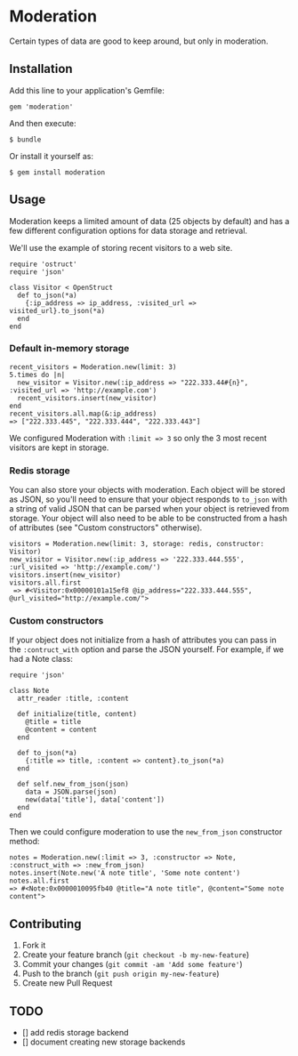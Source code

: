 # Moderation

Certain types of data are good to keep around, but only in moderation.

## Installation

Add this line to your application's Gemfile:

    gem 'moderation'

And then execute:

    $ bundle

Or install it yourself as:

    $ gem install moderation

## Usage

Moderation keeps a limited amount of data (25 objects by default) and has a few different configuration options for data storage and retrieval.

We'll use the example of storing recent visitors to a web site.

    require 'ostruct'
    require 'json'

    class Visitor < OpenStruct
      def to_json(*a)
        {:ip_address => ip_address, :visited_url => visited_url}.to_json(*a)
      end
    end

### Default in-memory storage

    recent_visitors = Moderation.new(limit: 3)
    5.times do |n|
      new_visitor = Visitor.new(:ip_address => "222.333.44#{n}", :visited_url => 'http://example.com')
      recent_visitors.insert(new_visitor)
    end
    recent_visitors.all.map(&:ip_address)
    => ["222.333.445", "222.333.444", "222.333.443"]

We configured Moderation with `:limit => 3` so only the 3 most recent visitors are kept in storage.

### Redis storage

You can also store your objects with moderation. Each object will be stored as JSON, so you'll need to ensure that your object responds to `to_json` with a string of valid JSON that can be parsed when your object is retrieved from storage. Your object will also need to be able to be constructed from a hash of attributes (see "Custom constructors" otherwise).

    visitors = Moderation.new(limit: 3, storage: redis, constructor: Visitor)
    new_visitor = Visitor.new(:ip_address => '222.333.444.555', :url_visited => 'http://example.com/')
    visitors.insert(new_visitor)
    visitors.all.first
     => #<Visitor:0x00000101a15ef8 @ip_address="222.333.444.555", @url_visited="http://example.com/"> 

### Custom constructors

If your object does not initialize from a hash of attributes you can pass in the `:contruct_with` option and parse the JSON yourself. For example, if we had a Note class:

    require 'json'

    class Note
      attr_reader :title, :content

      def initialize(title, content)
        @title = title
        @content = content
      end

      def to_json(*a)
        {:title => title, :content => content}.to_json(*a)
      end

      def self.new_from_json(json)
        data = JSON.parse(json)
        new(data['title'], data['content'])
      end
    end

Then we could configure moderation to use the `new_from_json` constructor method:

    notes = Moderation.new(:limit => 3, :constructor => Note, :construct_with => :new_from_json)
    notes.insert(Note.new('A note title', 'Some note content')
    notes.all.first
    => #<Note:0x0000010095fb40 @title="A note title", @content="Some note content"> 

## Contributing

1. Fork it
2. Create your feature branch (`git checkout -b my-new-feature`)
3. Commit your changes (`git commit -am 'Add some feature'`)
4. Push to the branch (`git push origin my-new-feature`)
5. Create new Pull Request

## TODO

- [] add redis storage backend
- [] document creating new storage backends

